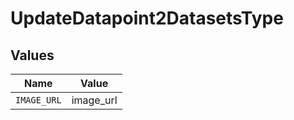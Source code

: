 # UpdateDatapoint2DatasetsType


## Values

| Name        | Value       |
| ----------- | ----------- |
| `IMAGE_URL` | image_url   |